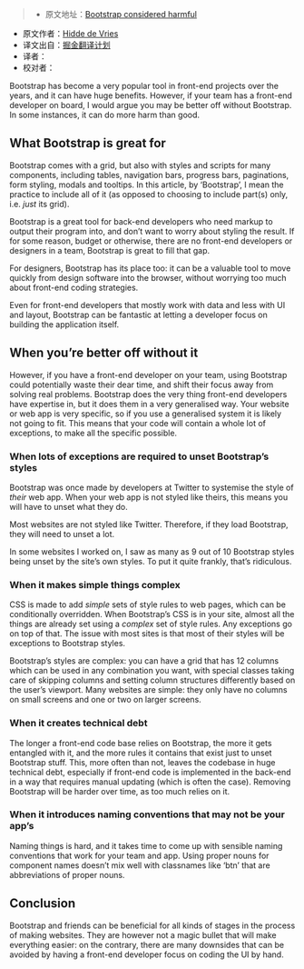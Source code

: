 > * 原文地址：[Bootstrap considered harmful](https://hiddedevries.nl/en/blog/2016-08-09-bootstrap-considered-harmful)
* 原文作者：[Hidde de Vries](https://hiddedevries.nl/en/about-me/)
* 译文出自：[掘金翻译计划](https://github.com/xitu/gold-miner)
* 译者： 
* 校对者： 

Bootstrap has become a very popular tool in front-end projects over the years, and it can have huge benefits. However, if your team has a front-end developer on board, I would argue you may be better off without Bootstrap. In some instances, it can do more harm than good.

## What Bootstrap is great for

Bootstrap comes with a grid, but also with styles and scripts for many components, including tables, navigation bars, progress bars, paginations, form styling, modals and tooltips. In this article, by ‘Bootstrap’, I mean the practice to include all of it (as opposed to choosing to include part(s) only, i.e. _just_ its grid).

Bootstrap is a great tool for back-end developers who need markup to output their program into, and don’t want to worry about styling the result. If for some reason, budget or otherwise, there are no front-end developers or designers in a team, Bootstrap is great to fill that gap.

For designers, Bootstrap has its place too: it can be a valuable tool to move quickly from design software into the browser, without worrying too much about front-end coding strategies.

Even for front-end developers that mostly work with data and less with UI and layout, Bootstrap can be fantastic at letting a developer focus on building the application itself.

## When you’re better off without it

However, if you have a front-end developer on your team, using Bootstrap could potentially waste their dear time, and shift their focus away from solving real problems. Bootstrap does the very thing front-end developers have expertise in, but it does them in a very generalised way. Your website or web app is very specific, so if you use a generalised system it is likely not going to fit. This means that your code will contain a whole lot of exceptions, to make all the specific possible.

### When lots of exceptions are required to unset Bootstrap’s styles

Bootstrap was once made by developers at Twitter to systemise the style of _their_ web app. When your web app is not styled like theirs, this means you will have to unset what they do.

Most websites are not styled like Twitter. Therefore, if they load Bootstrap, they will need to unset a lot.

In some websites I worked on, I saw as many as 9 out of 10 Bootstrap styles being unset by the site’s own styles. To put it quite frankly, that’s ridiculous.

### When it makes simple things complex

CSS is made to add _simple_ sets of style rules to web pages, which can be conditionally overridden. When Bootstrap’s CSS is in your site, almost all the things are already set using a _complex_ set of style rules. Any exceptions go on top of that. The issue with most sites is that most of their styles will be exceptions to Bootstrap styles.

Bootstrap’s styles are complex: you can have a grid that has 12 columns which can be used in any combination you want, with special classes taking care of skipping columns and setting column structures differently based on the user’s viewport. Many websites are simple: they only have no columns on small screens and one or two on larger screens.

### When it creates technical debt

The longer a front-end code base relies on Bootstrap, the more it gets entangled with it, and the more rules it contains that exist just to unset Bootstrap stuff. This, more often than not, leaves the codebase in huge technical debt, especially if front-end code is implemented in the back-end in a way that requires manual updating (which is often the case). Removing Bootstrap will be harder over time, as too much relies on it.

### When it introduces naming conventions that may not be your app’s

Naming things is hard, and it takes time to come up with sensible naming conventions that work for your team and app. Using proper nouns for component names doesn’t mix well with classnames like ‘btn’ that are abbreviations of proper nouns.

## Conclusion

Bootstrap and friends can be beneficial for all kinds of stages in the process of making websites. They are however not a magic bullet that will make everything easier: on the contrary, there are many downsides that can be avoided by having a front-end developer focus on coding the UI by hand.


</div>
